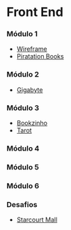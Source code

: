 # Front End

### Módulo 1

- [Wireframe]()
- [Piratation Books]()

### Módulo 2

- [Gigabyte]()

### Módulo 3

- [Bookzinho]()
- [Tarot]()

### Módulo 4

### Módulo 5

### Módulo 6

### Desafios

- [Starcourt Mall]()
